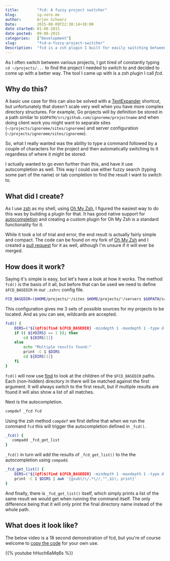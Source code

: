 ```yaml
---
title:        "fcd: A fuzzy project switcher"
blog:         ig.nore.me  
author:       Arjen Schwarz  
Date:         2015-08-09T22:30:14+10:00  
date started: 01-08-2015
date posted:  09-08-2015
categories:   ["Development"]
slug:         "fcd-a-fuzzy-project-switcher"
Description:  "fcd is a zsh plugin I built for easily switching between different projects on the command line."
---
```

As I often switch between various projects, I got tired of constantly typing `cd ~/projects/...` to find the project I needed to switch to and decided to come up with a better way. The tool I came up with is a zsh plugin I call *fcd*.

## Why do this?

A basic use case for this can also be solved with a [TextExpander](https://smilesoftware.com/TextExpander/index.html) shortcut, but unfortunately that doesn't scale very well when you have more complex directory structures.
For example, Go projects will by definition be stored in a path similar to `$GOPATH/src/github.com/ignoreme/projectname` and when doing client work you might want to separate sites (`~/projects/ignoreme/sites/ignoreme`) and server configuration (`~/projects/ignoreme/sites/ignoreme`).

So, what I really wanted was the ability to type a command followed by a couple of characters for the project and then automatically switching to it regardless of where it might be stored.

I actually wanted to go even further than this, and have it use autocompletion as well. This way I could use either fuzzy search (typing some part of the name) or tab completion to find the result I want to switch to.

## What did I create?

As I use [zsh](http://zsh.sourceforge.net) as my shell, using [Oh My Zsh](http://ohmyz.sh), I figured the easiest way to do this was by building a plugin for that. It has good native support for [autocompletion](http://zsh.sourceforge.net/Guide/zshguide06.html) and creating a custom plugin for Oh My Zsh is a standard functionality for it.

While it took a lot of trial and error, the end result is actually fairly simple and compact. The code can be found on my fork of [Oh My Zsh](https://github.com/ArjenSchwarz/oh-my-zsh/blob/master/plugins/fcd/fcd.plugin.zsh) and I created a [pull request](https://github.com/robbyrussell/oh-my-zsh/pull/3465) for it as well, although I'm unsure if it will ever be merged.

## How does it work?

Saying it's simple is easy, but let's have a look at how it works.
The method `fcd()` is the basis of it all, but before that can be used we need to define `$FCD_BASEDIR` in our `.zshrc` config file.
```bash
FCD_BASEDIR=($HOME/projects/*/sites $HOME/projects/*/servers $GOPATH/src/github.com/arjenschwarz)
```
This configuration gives me 3 sets of possible sources for my projects to be located. And as you can see, wildcards are accepted.
```bash
fcd() {
    DIRS=("${(@f)$(find ${FCD_BASEDIR} -mindepth 1 -maxdepth 1 -type d -path "*$1*" ! -iname ".*")}")
    if (( ${#DIRS} == 1 )); then
        cd ${DIRS[1]}
    else
        echo "Multiple results found:"
        print -C 1 $DIRS
        cd ${DIRS[1]}
    fi
}
```
`fcd()` will now use [find](http://manpages.org/find) to look at the children of the `$FCD_BASEDIR` paths. Each (non-hidden) directory in there will be matched against the first argument. It will always switch to the first result, but if multiple results are found it will also show a list of all matches.

Next is the autocompletion.
```bash
compdef _fcd fcd
```
Using the zsh method `compdef` we first define that when we run the command `fcd` this will trigger the autocompletion defined in `_fcd()`.
```bash
_fcd() {
   compadd _fcd_get_list
}
```
`_fcd()` in turn will add the results of `_fcd_get_list()` to the the autocompletion using `compadd`.
```bash
_fcd_get_list() {
    DIRS=("${(@f)$(find ${FCD_BASEDIR} -mindepth 1 -maxdepth 1 -type d -path "*$1*" ! -iname ".*")}")
    print -C 1 $DIRS | awk '{gsub(/\/.*\//,"",$1); print}'
}
```
And finally, there is `_fcd_get_list()` itself, which simply prints a list of the same result we would get when running the command itself. The only difference being that it will only print the final directory name instead of the whole path.

## What does it look like?
The below video is a 18 second demonstration of fcd, but you're of course welcome to [copy the code](https://github.com/ArjenSchwarz/oh-my-zsh/blob/master/plugins/fcd/fcd.plugin.zsh) for your own use.

{{% youtube hHuch6aMq6s %}}